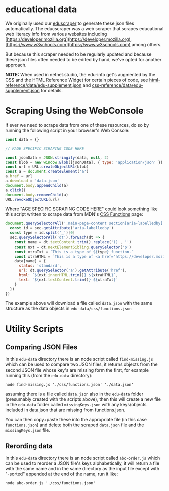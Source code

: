# educational data

We originally used our [eduscraper](https://github.com/netizenorg/eduscraper) to generate these json files automatically. The educscraper was a web scraper that scrapes educational web literacy info from various websites including [https://developer.mozilla.org](https://developer.mozilla.org), [https://www.w3schools.com](https://www.w3schools.com) among others.

But because this scraper needed to be regularly updated and because these json files often needed to be edited by hand, we've opted for another approach.

**NOTE:** When used in netnet.studio, the edu-info get's augmented by the CSS and the HTML Reference Widget for certain pieces of code, see [html-reference/data/edu-supplement.json](https://github.com/netizenorg/netnet.studio/blob/main/www/widgets/html-reference/data/edu-supplement.json) and [css-reference/data/edu-supplement.json](https://github.com/netizenorg/netnet.studio/blob/main/www/widgets/css-reference/data/edu-supplement.json) for details.

# Scraping Using the WebConsole

If ever we need to scrape data from one of these resources, do so by running the following script in your browser's Web Console:

```js
const data = {}

// PAGE SPECIFIC SCRAPING CODE HERE

const jsonData = JSON.stringify(data, null, 2)
const blob = new window.Blob([jsonData], { type: 'application/json' })
const url = URL.createObjectURL(blob)
const a = document.createElement('a')
a.href = url
a.download = 'data.json'
document.body.appendChild(a)
a.click()
document.body.removeChild(a)
URL.revokeObjectURL(url)
```

Where "AGE SPECIFIC SCRAPING CODE HERE" could look something like this script written to scrape data from MDN's [CSS Functions](https://developer.mozilla.org/en-US/docs/Web/CSS/CSS_Functions) page:

```js
document.querySelectorAll('.main-page-content section[aria-labelledby]').forEach(sec => {
  const id = sec.getAttribute('aria-labelledby')
  const type = id.split('_')[0]
  sec.querySelectorAll('dt').forEach(dt => {
    const name = dt.textContent.trim().replace('()', '')
    const nxt = dt.nextElementSibling.querySelector('p')
    const xtraTxt = `This is a type of ${type} function.`
    const xtraHTML = `This is a type of <a href="https://developer.mozilla.org/en-US/docs/Web/CSS/CSS_Functions#${id}" target="_blank">${type} function</a>, checkout this <a href="https://css-tricks.com/complete-guide-to-css-functions/" target="_blank">CSS Functions Guide</a> for more.`
    data[name] = {
      status: 'standard',
      url: dt.querySelector('a').getAttribute('href'),
      html: `${nxt.innerHTML.trim()} ${xtraHTML}`,
      text: `${nxt.textContent.trim()} ${xtraTxt}`
    }
  })
})
```

The example above will download a file called `data.json` with the same structure as the data objects in `edu-data/css/functions.json`

# Utility Scripts

## Comparing JSON Files

In this `edu-data` directory there is an node script called `find-missing.js` which can be used to compare two JSON files, it returns objects from the second JSON file whose key's are missing form the first, for example running this (from the `edu-data` directory):

```
node find-missing.js './css/functions.json' './data.json'
```

assuming there is a file called `data.json` also in the `edu-data` folder (presumably created with the scripts above), then this will create a new file in the `edu-data` folder called `missingKeys.json` with any keys/objects included in data.json that are missing from functions.json.

You can then copy+paste these into the appropriate file (in this case `functions.json`) and delete both the scraped `data.json` file and the `missingKeys.json` file.

## Rerording data

In this `edu-data` directory there is an node script called `abc-order.js` which can be used to reorder a JSON file's keys alphabetically, it will return a file with the same name and in the same directory as the input file except with "-sorted" appended at the end of the name, run it like:

```
node abc-order.js './css/functions.json'
```
